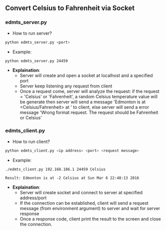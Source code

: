 ## Convert Celsius to Fahrenheit via Socket

### edmts_server.py
 - How to run server?
 ```bash
 python edmts_server.py <port>
 ```
 - Example: 
 ```bash
 python edmts_server.py 24459
 ```
 - **Explaination**:
   + Server will create and open a socket at localhost and a specified port
   + Server keep listening any request from client
   + Once a request come, server will analyze the request: if the request = 'Celsius' or 'Fahrenheit', a random Celsius temperature value will be generate then server will send a message 'Edmonton is at <temperature> <Celsius/Fahrenheit> at <current date time>' to client, else server will send a error message 'Wrong format request. The request should be Fahrenheit or Celsius'

### edmts_client.py
 - How to run client?
 ```bash
 python edmts_client.py <ip address> <port> <request message> 
 ```
 - Example: 
 ```bash
 ./edmts_client.py 192.168.186.1 24459 Celsius
 ```
 ```
 Result: Edmonton is at -2 Celsius at Sun Mar 6 22:48:13 2016
 ```
 - **Explaination**:
   + Server will create socket and connect to server at specified address/port
   + If the connection can be established, client will send a request message (from environment argument) to server and wait for server response
   + Once a response code, client print the result to the screen and close the connection.

